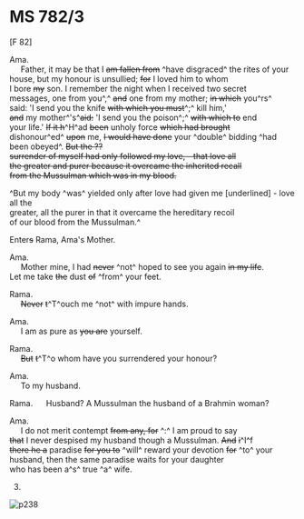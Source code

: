 # MS 782/3

[F 82]

Ama. \
&nbsp;&nbsp;&nbsp;&nbsp;&nbsp;Father, it may be that I ~~am fallen from~~ ^have disgraced^ the rites of your \
house, but my honour is unsullied; ~~for~~ I loved him to whom \
I bore ~~my~~ son. I remember the night when I received two secret \
messages, one from you^,^ ~~and~~ one from my mother; ~~in which~~ you^rs^ \
said: 'I send you the knife ~~with which you must~~^;^ kill him,' \
~~and~~ my mother^'s^~~aid:~~ 'I send you the poison^;^ ~~with which to~~ end \
your life.' ~~If it h~~^H^ad ~~been~~ unholy force ~~which had brought~~ \
dishonour^ed^ ~~upon~~ me, ~~I would have done~~ your ^double^ bidding ^had been obeyed^. ~~But the ??~~ \
~~surrender of myself had only followed my love, - that love all \
the greater and purer because it overcame the inherited recall \
from the Mussulman which was in my blood.~~ 

^But my body ^was^ yielded only after love had given me [underlined] - love all the \
greater, all the purer in that it overcame the hereditary recoil \
of our blood from the Mussulman.^

Enter~~s~~ Rama, Ama's Mother. 

Ama. \
&nbsp;&nbsp;&nbsp;&nbsp;&nbsp;Mother mine, I had ~~never~~ ^not^ hoped to see you again ~~in my life~~. \
Let me take ~~the~~ dust ~~of~~ ^from^ your feet. 

Rama. \
&nbsp;&nbsp;&nbsp;&nbsp;&nbsp;~~Never~~ ~~t~~^T^ouch me ^not^ with impure hands. 

Ama. \
&nbsp;&nbsp;&nbsp;&nbsp;&nbsp;I am as pure as ~~you are~~ yourself. 

Rama. \
&nbsp;&nbsp;&nbsp;&nbsp;&nbsp;~~But~~ ~~t~~^T^o whom have you surrendered your honour?

Ama. \
&nbsp;&nbsp;&nbsp;&nbsp;&nbsp;To my husband. 

Rama. 
&nbsp;&nbsp;&nbsp;&nbsp;&nbsp;Husband? A Mussulman the husband of a Brahmin woman? 

Ama. \
&nbsp;&nbsp;&nbsp;&nbsp;&nbsp;I do not merit contempt ~~from any, for~~ ^:^ I am proud to say \
~~that~~ I never despised my husband though a Mussulman. ~~And~~ ~~i~~^I^f \
~~there he a~~ paradise ~~for you to~~ ^will^ reward your devotion ~~for~~ ^to^ your \
husband, then the same paradise waits for your daughter \
who has been a^s^ true ^a^ wife.  

3.
![p238](MS782_3-238.jpg)

